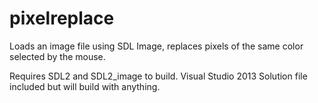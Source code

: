 # pixelreplace
Loads an image file using SDL Image, replaces pixels of the same color selected by the mouse.

Requires SDL2 and SDL2_image to build.
Visual Studio 2013 Solution file included but will build with anything.
